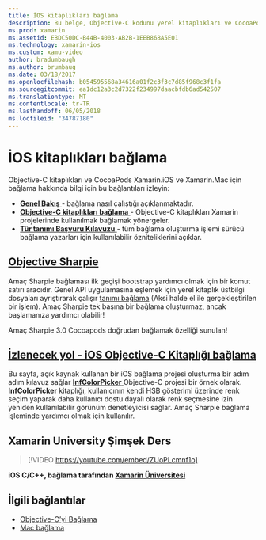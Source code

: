 ```yaml
---
title: İOS kitaplıkları bağlama
description: Bu belge, Objective-C kodunu yerel kitaplıkları ve CocoaPods bir Xamarin.iOS uygulaması tüketen edinerek C# bağlamalar oluşturmayı açıklar.
ms.prod: xamarin
ms.assetid: EBDC50DC-B44B-4003-AB2B-1EEB868A5E01
ms.technology: xamarin-ios
ms.custom: xamu-video
author: bradumbaugh
ms.author: brumbaug
ms.date: 03/18/2017
ms.openlocfilehash: b054595568a34616a01f2c3f3c7d85f968c3f1fa
ms.sourcegitcommit: ea1dc12a3c2d7322f234997daacbfdb6ad542507
ms.translationtype: MT
ms.contentlocale: tr-TR
ms.lasthandoff: 06/05/2018
ms.locfileid: "34787180"
---
```

# <a name="binding-ios-libraries"></a>İOS kitaplıkları bağlama

Objective-C kitaplıkları ve CocoaPods Xamarin.iOS ve Xamarin.Mac için bağlama hakkında bilgi için bu bağlantıları izleyin:

- [**Genel Bakış** ](~/cross-platform/macios/binding/overview.md) -
  bağlama nasıl çalıştığı açıklanmaktadır.
- [**Objective-C kitaplıkları bağlama** ](~/cross-platform/macios/binding/objective-c-libraries.md) -
  Objective-C kitaplıkları Xamarin projelerinde kullanılmak bağlamak yönergeler.
- [**Tür tanımı Başvuru Kılavuzu** ](~/cross-platform/macios/binding/binding-types-reference.md) -
  tüm bağlama oluşturma işlemi sürücü bağlama yazarları için kullanılabilir özniteliklerini açıklar.

## <a name="objective-sharpiecross-platformmaciosbindingobjective-sharpieindexmd"></a>[Objective Sharpie](~/cross-platform/macios/binding/objective-sharpie/index.md)

Amaç Sharpie bağlaması ilk geçişi bootstrap yardımcı olmak için bir komut satırı aracıdır.
Genel API uygulamasına eşlemek için yerel kitaplık üstbilgi dosyaları ayrıştırarak çalışır [tanımı bağlama](~/cross-platform/macios/binding/objective-c-libraries.md) (Aksi halde el ile gerçekleştirilen bir işlem). Amaç Sharpie tek başına bir bağlama oluşturmaz, ancak başlamanıza yardımcı olabilir!

Amaç Sharpie 3.0 Cocoapods doğrudan bağlamak özelliği sunulan!

## <a name="walkthrough---binding-an-ios-objective-c-librarywalkthroughmd"></a>[İzlenecek yol - iOS Objective-C Kitaplığı bağlama](walkthrough.md)

Bu sayfa, açık kaynak kullanan bir iOS bağlama projesi oluşturma bir adım adım kılavuz sağlar [ **InfColorPicker** ](https://github.com/InfinitApps/InfColorPicker) Objective-C projesi bir örnek olarak. **InfColorPicker** kitaplığı, kullanıcının kendi HSB gösterimi üzerinde renk seçim yaparak daha kullanıcı dostu dayalı olarak renk seçmesine izin yeniden kullanılabilir görünüm denetleyicisi sağlar.
Amaç Sharpie bağlama işleminde yardımcı olmak için kullanılır.

## <a name="xamarin-university-lightning-lecture"></a>Xamarin University Şimşek Ders

> [!VIDEO https://youtube.com/embed/ZUoPLcmnf1o]

**iOS C/C++, bağlama tarafından [Xamarin Üniversitesi](https://university.xamarin.com/)**

## <a name="related-links"></a>İlgili bağlantılar

- [Objective-C’yi Bağlama](~/cross-platform/macios/binding/index.md)
- [Mac bağlama](~/mac/platform/binding.md)

